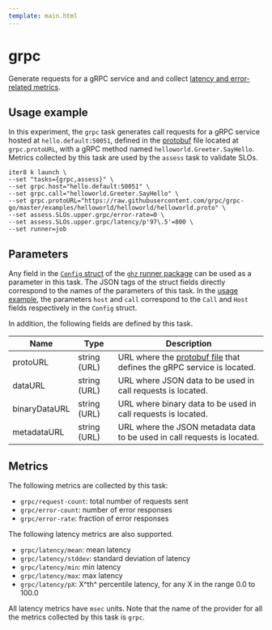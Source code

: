 ```yaml
---
template: main.html
---
```


# grpc

Generate requests for a gRPC service and and collect [latency and error-related metrics](#metrics).

## Usage example
In this experiment, the `grpc` task generates call requests for a gRPC service hosted at `hello.default:50051`, defined in the [protobuf](https://developers.google.com/protocol-buffers) file located at `grpc.protoURL`, with a gRPC method named `helloworld.Greeter.SayHello`. Metrics collected by this task are used by the `assess` task to validate SLOs.

```
iter8 k launch \
--set "tasks={grpc,assess}" \
--set grpc.host="hello.default:50051" \
--set grpc.call="helloworld.Greeter.SayHello" \
--set grpc.protoURL="https://raw.githubusercontent.com/grpc/grpc-go/master/examples/helloworld/helloworld/helloworld.proto" \
--set assess.SLOs.upper.grpc/error-rate=0 \
--set assess.SLOs.upper.grpc/latency/p'97\.5'=800 \
--set runner=job
```

## Parameters

Any field in the [`Config` struct](https://github.com/bojand/ghz/blob/master/runner/config.go) of the [`ghz` runner package](https://github.com/bojand/ghz/tree/master/runner) can be used as a parameter in this task. The JSON tags of the struct fields directly correspond to the names of the parameters of this task. In the [usage example](#usage-example), the parameters `host` and `call` correspond to the `Call` and `Host` fields respectively in the `Config` struct.

In addition, the following fields are defined by this task. 

| Name | Type | Description |
| ---- | ---- | ----------- |
| protoURL  | string (URL) | URL where the [protobuf file](https://developers.google.com/protocol-buffers) that defines the gRPC service is located. |
| dataURL  | string (URL) | URL where JSON data to be used in call requests is located. |
| binaryDataURL  | string (URL) | URL where binary data to be used in call requests is located. |
| metadataURL  | string (URL) | URL where the JSON metadata data to be used in call requests is located. |



## Metrics

The following metrics are collected by this task:

- `grpc/request-count`: total number of requests sent
- `grpc/error-count`: number of error responses
- `grpc/error-rate`: fraction of error responses

The following latency metrics are also supported.

- `grpc/latency/mean`: mean latency
- `grpc/latency/stddev`: standard deviation of latency
- `grpc/latency/min`: min latency
- `grpc/latency/max`: max latency
- `grpc/latency/pX`: X^th^ percentile latency, for any X in the range 0.0 to 100.0

All latency metrics have `msec` units. Note that the name of the provider for all the metrics collected by this task is `grpc`.
